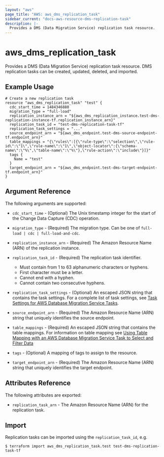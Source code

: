 ```yaml
---
layout: "aws"
page_title: "AWS: aws_dms_replication_task"
sidebar_current: "docs-aws-resource-dms-replication-task"
description: |-
  Provides a DMS (Data Migration Service) replication task resource.
---
```


# aws\_dms\_replication\_task

Provides a DMS (Data Migration Service) replication task resource. DMS replication tasks can be created, updated, deleted, and imported.

## Example Usage

```
# Create a new replication task
resource "aws_dms_replication_task" "test" {
  cdc_start_time = 1484346880
  migration_type = "full-load"
  replication_instance_arn = "${aws_dms_replication_instance.test-dms-replication-instance-tf.replication_instance_arn}"
  replication_task_id = "test-dms-replication-task-tf"
  replication_task_settings = "..."
  source_endpoint_arn = "${aws_dms_endpoint.test-dms-source-endpoint-tf.endpoint_arn}"
  table_mappings = "{\"rules\":[{\"rule-type\":\"selection\",\"rule-id\":\"1\",\"rule-name\":\"1\",\"object-locator\":{\"schema-name\":\"%\",\"table-name\":\"%\"},\"rule-action\":\"include\"}]}"
  tags {
    Name = "test"
  }
  target_endpoint_arn = "${aws_dms_endpoint.test-dms-target-endpoint-tf.endpoint_arn}"
}
```

## Argument Reference

The following arguments are supported:

* `cdc_start_time` - (Optional) The Unix timestamp integer for the start of the Change Data Capture (CDC) operation.
* `migration_type` - (Required) The migration type. Can be one of `full-load | cdc | full-load-and-cdc`.
* `replication_instance_arn` - (Required) The Amazon Resource Name (ARN) of the replication instance.
* `replication_task_id` - (Required) The replication task identifier.

    - Must contain from 1 to 63 alphanumeric characters or hyphens.
    - First character must be a letter.
    - Cannot end with a hyphen.
    - Cannot contain two consecutive hyphens.

* `replication_task_settings` - (Optional) An escaped JSON string that contains the task settings. For a complete list of task settings, see [Task Settings for AWS Database Migration Service Tasks](http://docs.aws.amazon.com/dms/latest/userguide/CHAP_Tasks.CustomizingTasks.TaskSettings.html).
* `source_endpoint_arn` - (Required) The Amazon Resource Name (ARN) string that uniquely identifies the source endpoint.
* `table_mappings` - (Required) An escaped JSON string that contains the table mappings. For information on table mapping see [Using Table Mapping with an AWS Database Migration Service Task to Select and Filter Data](http://docs.aws.amazon.com/dms/latest/userguide/CHAP_Tasks.CustomizingTasks.TableMapping.html)
* `tags` - (Optional) A mapping of tags to assign to the resource.
* `target_endpoint_arn` - (Required) The Amazon Resource Name (ARN) string that uniquely identifies the target endpoint.

## Attributes Reference

The following attributes are exported:

* `replication_task_arn` - The Amazon Resource Name (ARN) for the replication task.

## Import

Replication tasks can be imported using the `replication_task_id`, e.g.

```
$ terraform import aws_dms_replication_task.test test-dms-replication-task-tf
```
